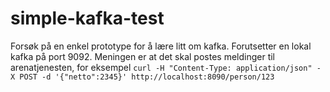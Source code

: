 # simple-kafka-test

Forsøk på en enkel prototype for å lære litt om kafka. Forutsetter en lokal kafka på port 9092.
Meningen er at det skal postes meldinger til arenatjenesten, for eksempel `curl -H "Content-Type: application/json" -X POST -d '{"netto":2345}' http://localhost:8090/person/123`
